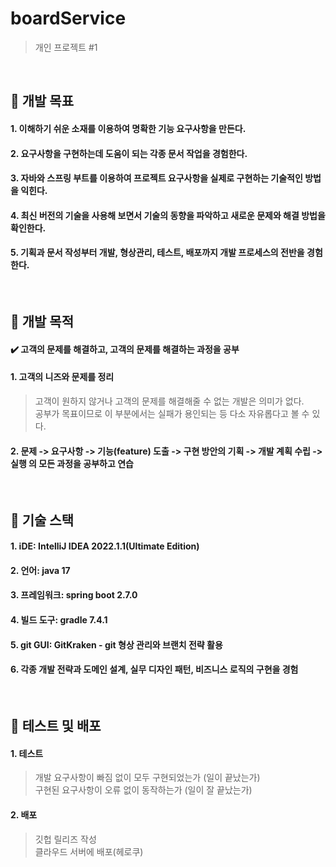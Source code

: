 # boardService
>개인 프로젝트 #1

</br>

## :pushpin: 개발 목표
#### 1. 이해하기 쉬운 소재를 이용하여 명확한 기능 요구사항을 만든다.
#### 2. 요구사항을 구현하는데 도움이 되는 각종 문서 작업을 경험한다.
#### 3. 자바와 스프링 부트를 이용하여 프로젝트 요구사항을 실제로 구현하는 기술적인 방법을 익힌다.
#### 4. 최신 버전의 기술을 사용해 보면서 기술의 동향을 파악하고 새로운 문제와 해결 방법을 확인한다.
#### 5. 기획과 문서 작성부터 개발, 형상관리, 테스트, 배포까지 개발 프로세스의 전반을 경험한다.

</br>

## :pushpin: 개발 목적
#### :heavy_check_mark: 고객의 문제를 해결하고, 고객의 문제를 해결하는 과정을 공부
#### 1. 고객의 니즈와 문제를 정리
>고객이 원하지 않거나 고객의 문제를 해결해줄 수 없는 개발은 의미가 없다.<br>
>공부가 목표이므로 이 부분에서는 실패가 용인되는 등 다소 자유롭다고 볼 수 있다.
#### 2. 문제 -> 요구사항 -> 기능(feature) 도출 -> 구현 방안의 기획 -> 개발 계획 수립 -> 실행 의 모든 과정을 공부하고 연습

</br>

## :pushpin: 기술 스택
#### 1. iDE: IntelliJ IDEA 2022.1.1(Ultimate Edition)<br>
#### 2. 언어: java 17<br>
#### 3. 프레임워크: spring boot 2.7.0<br>
#### 4. 빌드 도구: gradle 7.4.1<br>
#### 5. git GUI: GitKraken - git 형상 관리와 브랜치 전략 활용<br>
#### 6. 각종 개발 전략과 도메인 설계, 실무 디자인 패턴, 비즈니스 로직의 구현을 경험

</br>

## :pushpin: 테스트 및 배포
#### 1. 테스트
>개발 요구사항이 빠짐 없이 모두 구현되었는가 (일이 끝났는가)<br>
>구현된 요구사항이 오류 없이 동작하는가 (일이 잘 끝났는가)
#### 2. 배포
>깃헙 릴리즈 작성<br>
>클라우드 서버에 배포(헤로쿠)

</br>
